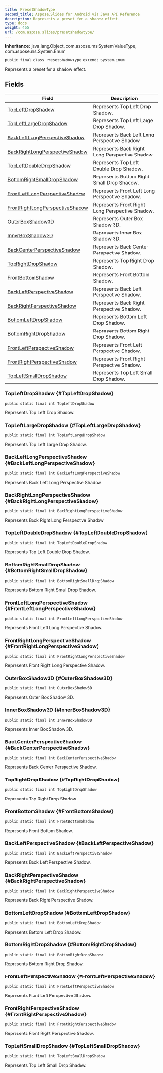 ```yaml
---
title: PresetShadowType
second_title: Aspose.Slides for Android via Java API Reference
description: Represents a preset for a shadow effect.
type: docs
weight: 455
url: /com.aspose.slides/presetshadowtype/
---
```

**Inheritance:**
java.lang.Object, com.aspose.ms.System.ValueType, com.aspose.ms.System.Enum
```
public final class PresetShadowType extends System.Enum
```

Represents a preset for a shadow effect.
## Fields

| Field | Description |
| --- | --- |
| [TopLeftDropShadow](#TopLeftDropShadow) | Represents Top Left Drop Shadow. |
| [TopLeftLargeDropShadow](#TopLeftLargeDropShadow) | Represents Top Left Large Drop Shadow. |
| [BackLeftLongPerspectiveShadow](#BackLeftLongPerspectiveShadow) | Represents Back Left Long Perspective Shadow |
| [BackRightLongPerspectiveShadow](#BackRightLongPerspectiveShadow) | Represents Back Right Long Perspective Shadow |
| [TopLeftDoubleDropShadow](#TopLeftDoubleDropShadow) | Represents Top Left Double Drop Shadow. |
| [BottomRightSmallDropShadow](#BottomRightSmallDropShadow) | Represents Bottom Right Small Drop Shadow. |
| [FrontLeftLongPerspectiveShadow](#FrontLeftLongPerspectiveShadow) | Represents Front Left Long Perspective Shadow. |
| [FrontRightLongPerspectiveShadow](#FrontRightLongPerspectiveShadow) | Represents Front Right Long Perspective Shadow. |
| [OuterBoxShadow3D](#OuterBoxShadow3D) | Represents Outer Box Shadow 3D. |
| [InnerBoxShadow3D](#InnerBoxShadow3D) | Represents Inner Box Shadow 3D. |
| [BackCenterPerspectiveShadow](#BackCenterPerspectiveShadow) | Represents Back Center Perspective Shadow. |
| [TopRightDropShadow](#TopRightDropShadow) | Represents Top Right Drop Shadow. |
| [FrontBottomShadow](#FrontBottomShadow) | Represents Front Bottom Shadow. |
| [BackLeftPerspectiveShadow](#BackLeftPerspectiveShadow) | Represents Back Left Perspective Shadow. |
| [BackRightPerspectiveShadow](#BackRightPerspectiveShadow) | Represents Back Right Perspective Shadow. |
| [BottomLeftDropShadow](#BottomLeftDropShadow) | Represents Bottom Left Drop Shadow. |
| [BottomRightDropShadow](#BottomRightDropShadow) | Represents Bottom Right Drop Shadow. |
| [FrontLeftPerspectiveShadow](#FrontLeftPerspectiveShadow) | Represents Front Left Perspective Shadow. |
| [FrontRightPerspectiveShadow](#FrontRightPerspectiveShadow) | Represents Front Right Perspective Shadow. |
| [TopLeftSmallDropShadow](#TopLeftSmallDropShadow) | Represents Top Left Small Drop Shadow. |
### TopLeftDropShadow {#TopLeftDropShadow}
```
public static final int TopLeftDropShadow
```


Represents Top Left Drop Shadow.

### TopLeftLargeDropShadow {#TopLeftLargeDropShadow}
```
public static final int TopLeftLargeDropShadow
```


Represents Top Left Large Drop Shadow.

### BackLeftLongPerspectiveShadow {#BackLeftLongPerspectiveShadow}
```
public static final int BackLeftLongPerspectiveShadow
```


Represents Back Left Long Perspective Shadow

### BackRightLongPerspectiveShadow {#BackRightLongPerspectiveShadow}
```
public static final int BackRightLongPerspectiveShadow
```


Represents Back Right Long Perspective Shadow

### TopLeftDoubleDropShadow {#TopLeftDoubleDropShadow}
```
public static final int TopLeftDoubleDropShadow
```


Represents Top Left Double Drop Shadow.

### BottomRightSmallDropShadow {#BottomRightSmallDropShadow}
```
public static final int BottomRightSmallDropShadow
```


Represents Bottom Right Small Drop Shadow.

### FrontLeftLongPerspectiveShadow {#FrontLeftLongPerspectiveShadow}
```
public static final int FrontLeftLongPerspectiveShadow
```


Represents Front Left Long Perspective Shadow.

### FrontRightLongPerspectiveShadow {#FrontRightLongPerspectiveShadow}
```
public static final int FrontRightLongPerspectiveShadow
```


Represents Front Right Long Perspective Shadow.

### OuterBoxShadow3D {#OuterBoxShadow3D}
```
public static final int OuterBoxShadow3D
```


Represents Outer Box Shadow 3D.

### InnerBoxShadow3D {#InnerBoxShadow3D}
```
public static final int InnerBoxShadow3D
```


Represents Inner Box Shadow 3D.

### BackCenterPerspectiveShadow {#BackCenterPerspectiveShadow}
```
public static final int BackCenterPerspectiveShadow
```


Represents Back Center Perspective Shadow.

### TopRightDropShadow {#TopRightDropShadow}
```
public static final int TopRightDropShadow
```


Represents Top Right Drop Shadow.

### FrontBottomShadow {#FrontBottomShadow}
```
public static final int FrontBottomShadow
```


Represents Front Bottom Shadow.

### BackLeftPerspectiveShadow {#BackLeftPerspectiveShadow}
```
public static final int BackLeftPerspectiveShadow
```


Represents Back Left Perspective Shadow.

### BackRightPerspectiveShadow {#BackRightPerspectiveShadow}
```
public static final int BackRightPerspectiveShadow
```


Represents Back Right Perspective Shadow.

### BottomLeftDropShadow {#BottomLeftDropShadow}
```
public static final int BottomLeftDropShadow
```


Represents Bottom Left Drop Shadow.

### BottomRightDropShadow {#BottomRightDropShadow}
```
public static final int BottomRightDropShadow
```


Represents Bottom Right Drop Shadow.

### FrontLeftPerspectiveShadow {#FrontLeftPerspectiveShadow}
```
public static final int FrontLeftPerspectiveShadow
```


Represents Front Left Perspective Shadow.

### FrontRightPerspectiveShadow {#FrontRightPerspectiveShadow}
```
public static final int FrontRightPerspectiveShadow
```


Represents Front Right Perspective Shadow.

### TopLeftSmallDropShadow {#TopLeftSmallDropShadow}
```
public static final int TopLeftSmallDropShadow
```


Represents Top Left Small Drop Shadow.

